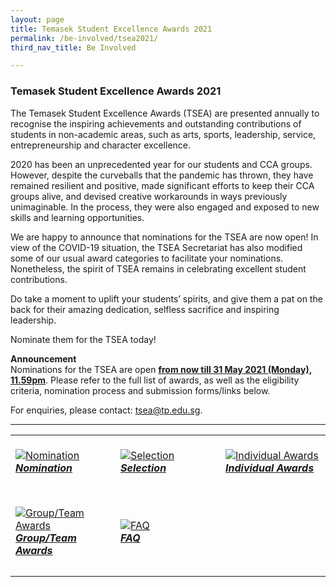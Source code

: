 ```yaml
---
layout: page
title: Temasek Student Excellence Awards 2021
permalink: /be-involved/tsea2021/
third_nav_title: Be Involved

---
```

### Temasek Student Excellence Awards 2021

The Temasek Student Excellence Awards (TSEA) are presented annually to recognise the inspiring achievements and outstanding contributions of students in non-academic areas, such as arts, sports, leadership, service, entrepreneurship and character excellence.

2020 has been an unprecedented year for our students and CCA groups. However, despite the curveballs that the pandemic has thrown, they have remained resilient and positive, made significant efforts to keep their CCA groups alive, and devised creative workarounds in ways previously unimaginable. In the process, they were also engaged and exposed to new skills and learning opportunities. 

We are happy to announce that nominations for the TSEA are now open! In view of the COVID-19 situation, the TSEA Secretariat has also modified some of our usual award categories to facilitate your nominations. Nonetheless, the spirit of TSEA remains in celebrating excellent student contributions. 

Do take a moment to uplift your students’ spirits, and give them a pat on the back for their amazing dedication, selfless sacrifice and inspiring leadership. 

Nominate them for the TSEA today! 

<b>Announcement</b><br>
Nominations for the TSEA are open <b><u>from now till 31 May 2021 (Monday), 11.59pm</u></b>. Please refer to the full list of awards, as well as the eligibility criteria, nomination process and submission forms/links below.

For enquiries, please contact: <a href="mailto:tsea@tp.edu.sg">tsea@tp.edu.sg</a>.

---
<div>
    <table>
        <tr>
            <td style="width:33%"><br>
                <a href="/tsea/nomination/">
                    <image src="{{site.baseurl}}/images/tsea-nomination.jpg" style="display:block;margin-left:auto;margin-right:auto;" alt="Nomination">
                    <h5 style="margin-top:0%">Nomination</h5>
                    </image>
                </a>
            </td>
            <td style="width:33%"><br>
                <a href="/tsea/selection/">
                    <image src="{{site.baseurl}}/images/tsea-selection.jpg" style="display:block;margin-left:auto;margin-right:auto;" alt="Selection">
                    <h5 style="margin-top:0%">Selection</h5>
                    </image>
                </a>
            </td>
            <td style="width:33%"><br>
                <a href="/tsea/individual/">
                    <image src="{{site.baseurl}}/images/tsea-individual.jpg" style="display:block;margin-left:auto;margin-right:auto;" alt="Individual Awards">
                    <h5 style="margin-top:0%">Individual Awards</h5>
                    </image>
                </a>
            </td>
        </tr>
        <tr>
            <td style="width:33%"><br>
                <a href="https://www.instagram.com/p/CDIVTWNppAz/">
                    <image src="{{site.baseurl}}/images/tsea-group.jpg" style="display:block;margin-left:auto;margin-right:auto;" alt="Group/Team Awards">
                    <h5 style="margin-top:0%">Group/Team Awards</h5>
                    </image>
                </a>
            </td>
            <td style="width:33%"><br>
                <a href="https://www.instagram.com/p/CDQDMP8laua/">
                    <image src="{{site.baseurl}}/images/tsea-faq.jpg" style="display:block;margin-left:auto;margin-right:auto;" alt="FAQ">
                    <h5 style="margin-top:0%">FAQ</h5>
                    </image>
                </a>
            </td>
         </tr>
    </table>
</div>

